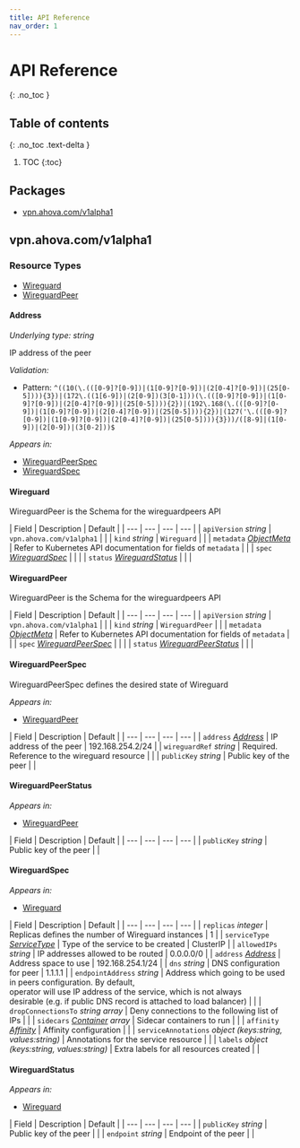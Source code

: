 ```yaml
---
title: API Reference
nav_order: 1
---
```


# API Reference
{: .no_toc }

## Table of contents
{: .no_toc .text-delta }

1. TOC
{:toc}

## Packages
- [vpn.ahova.com/v1alpha1](#vpnahovacomv1alpha1)


## vpn.ahova.com/v1alpha1


### Resource Types
- [Wireguard](#wireguard)
- [WireguardPeer](#wireguardpeer)



#### Address

_Underlying type:_ _string_

IP address of the peer

_Validation:_
- Pattern: `^((10(\.(([0-9]?[0-9])|(1[0-9]?[0-9])|(2[0-4]?[0-9])|(25[0-5]))){3})|(172\.((1[6-9])|(2[0-9])(3[0-1]))(\.(([0-9]?[0-9])|(1[0-9]?[0-9])|(2[0-4]?[0-9])|(25[0-5]))){2})|(192\.168(\.(([0-9]?[0-9])|(1[0-9]?[0-9])|(2[0-4]?[0-9])|(25[0-5]))){2})|(127('\.(([0-9]?[0-9])|(1[0-9]?[0-9])|(2[0-4]?[0-9])|(25[0-5]))){3}))/([8-9]|(1[0-9])|(2[0-9])|(3[0-2]))$`

_Appears in:_
- [WireguardPeerSpec](#wireguardpeerspec)
- [WireguardSpec](#wireguardspec)



#### Wireguard



WireguardPeer is the Schema for the wireguardpeers API





| Field | Description | Default |
| --- | --- | --- | --- |
| `apiVersion` _string_ | `vpn.ahova.com/v1alpha1` | |
| `kind` _string_ | `Wireguard` | |
| `metadata` _[ObjectMeta](https://kubernetes.io/docs/reference/generated/kubernetes-api/v1.31/#objectmeta-v1-meta)_ | Refer to Kubernetes API documentation for fields of `metadata` |  |
| `spec` _[WireguardSpec](#wireguardspec)_ |  |  |
| `status` _[WireguardStatus](#wireguardstatus)_ |  |  |


#### WireguardPeer



WireguardPeer is the Schema for the wireguardpeers API





| Field | Description | Default |
| --- | --- | --- | --- |
| `apiVersion` _string_ | `vpn.ahova.com/v1alpha1` | |
| `kind` _string_ | `WireguardPeer` | |
| `metadata` _[ObjectMeta](https://kubernetes.io/docs/reference/generated/kubernetes-api/v1.31/#objectmeta-v1-meta)_ | Refer to Kubernetes API documentation for fields of `metadata` |  |
| `spec` _[WireguardPeerSpec](#wireguardpeerspec)_ |  |  |
| `status` _[WireguardPeerStatus](#wireguardpeerstatus)_ |  |  |


#### WireguardPeerSpec



WireguardPeerSpec defines the desired state of Wireguard



_Appears in:_
- [WireguardPeer](#wireguardpeer)

| Field | Description | Default |
| --- | --- | --- | --- |
| `address` _[Address](#address)_ | IP address of the peer | 192.168.254.2/24 |
| `wireguardRef` _string_ | Required. Reference to the wireguard resource |  |
| `publicKey` _string_ | Public key of the peer |  |


#### WireguardPeerStatus







_Appears in:_
- [WireguardPeer](#wireguardpeer)

| Field | Description | Default |
| --- | --- | --- | --- |
| `publicKey` _string_ | Public key of the peer |  |


#### WireguardSpec







_Appears in:_
- [Wireguard](#wireguard)

| Field | Description | Default |
| --- | --- | --- | --- |
| `replicas` _integer_ | Replicas defines the number of Wireguard instances | 1 |
| `serviceType` _[ServiceType](https://kubernetes.io/docs/reference/generated/kubernetes-api/v1.31/#servicetype-v1-core)_ | Type of the service to be created | ClusterIP |
| `allowedIPs` _string_ | IP addresses allowed to be routed | 0.0.0.0/0 |
| `address` _[Address](#address)_ | Address space to use | 192.168.254.1/24 |
| `dns` _string_ | DNS configuration for peer | 1.1.1.1 |
| `endpointAddress` _string_ | Address which going to be used in peers configuration. By default,<br />operator will use IP address of the service, which is not always<br />desirable (e.g. if public DNS record is attached to load balancer) |  |
| `dropConnectionsTo` _string array_ | Deny connections to the following list of IPs |  |
| `sidecars` _[Container](https://kubernetes.io/docs/reference/generated/kubernetes-api/v1.31/#container-v1-core) array_ | Sidecar containers to run |  |
| `affinity` _[Affinity](https://kubernetes.io/docs/reference/generated/kubernetes-api/v1.31/#affinity-v1-core)_ | Affinity configuration |  |
| `serviceAnnotations` _object (keys:string, values:string)_ | Annotations for the service resource |  |
| `labels` _object (keys:string, values:string)_ | Extra labels for all resources created |  |


#### WireguardStatus







_Appears in:_
- [Wireguard](#wireguard)

| Field | Description | Default |
| --- | --- | --- | --- |
| `publicKey` _string_ | Public key of the peer |  |
| `endpoint` _string_ | Endpoint of the peer |  |


